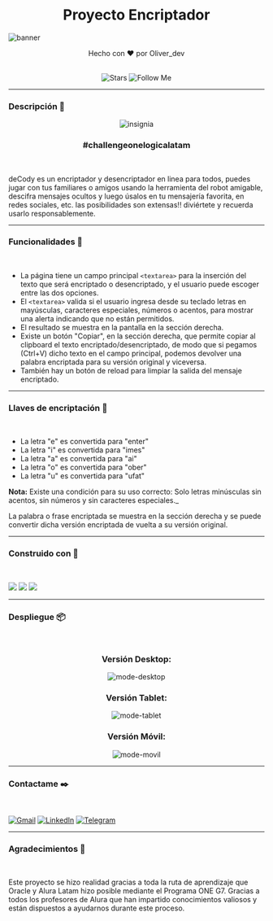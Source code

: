 <h1 align="center">Proyecto Encriptador</h1>

![banner](https://github.com/user-attachments/assets/d386cf6f-0fcb-4f05-acd1-5094900ee28b)
<div align="center">
Hecho con ❤️ por Oliver_dev
</div>
<br>  

<div align="center">
  
![Stars](https://img.shields.io/github/stars/Jetbear69/Encriptador-deCody.svg) ![Follow Me](https://img.shields.io/github/followers/Jetbear69.svg?style=social&label=Follow&maxAge=2592000)

</div>
<hr>

### Descripción  📖 

<div align="center">
  
![insignia](https://github.com/user-attachments/assets/c542f9aa-8e0c-481b-9539-1bb7eadc84a7)  
  
</div>

  <h3 align="center"><strong>#challengeonelogicalatam</strong></h3>
<br>

deCody es un encriptador y desencriptador en linea para todos, puedes jugar con tus familiares o amigos usando la herramienta del robot amigable, descifra mensajes ocultos y luego úsalos en tu mensajería favorita, en redes sociales, etc. las posibilidades son extensas!! diviértete y recuerda usarlo responsablemente.

<hr>

### Funcionalidades 🚀
<br>

* La página tiene un campo principal `<textarea>` para la inserción del texto que será encriptado o desencriptado, y el usuario puede escoger entre las dos opciones.
* El `<textarea>` valida si el usuario ingresa desde su teclado letras en mayúsculas, caracteres especiales, números o acentos, para mostrar una alerta indicando que no están permitidos. 
* El resultado se muestra en la pantalla en la sección derecha.
* Existe un botón "Copiar", en la sección derecha, que permite copiar al clipboard el texto encriptado/desencriptado, de modo que si pegamos (Ctrl+V) dicho texto en el campo principal, podemos devolver una palabra encriptada para su versión original y viceversa.
* También hay un botón de reload para limpiar la salida del mensaje encriptado.

<hr>

### Llaves de encriptación 🔑
<br>

* La letra "e" es convertida para "enter"
* La letra "i" es convertida para "imes"
* La letra "a" es convertida para "ai"
* La letra "o" es convertida para "ober"
* La letra "u" es convertida para "ufat"
  
**Nota:** Existe una condición para su uso correcto: Solo letras minúsculas sin acentos, sin números y sin caracteres especiales._
  
La palabra o frase encriptada se muestra en la sección derecha y se puede convertir dicha versión encriptada de vuelta a su versión original.

<hr>

### Construido con 🔧
<br>

<img src="https://img.shields.io/badge/HTML5-E34F26?style=for-the-badge&logo=html5&logoColor=white"></img>  <img src="https://img.shields.io/badge/CSS3-1572B6?style=for-the-badge&logo=css3&logoColor=white"></img>  <img src="https://img.shields.io/badge/JavaScript-323330?style=for-the-badge&logo=javascript&logoColor=F7DF1E"></img>

<hr>

### Despliegue 📦 
<br>

<div align="center">
  
### Versión Desktop:

![mode-desktop](https://github.com/user-attachments/assets/741273cb-71c7-4373-8b3b-ddaa28f23293)

### Versión Tablet:

![mode-tablet](https://github.com/user-attachments/assets/06e9646e-6856-428b-99e2-1125c209ed22)

### Versión Móvil:

![mode-movil](https://github.com/user-attachments/assets/f072227e-1f60-4033-9708-e3e6f1b77a0d)

</div>

<hr>

### Contactame ✒️
<br>

[![Gmail](https://img.shields.io/badge/Gmail-D14836?style=for-the-badge&logo=gmail&logoColor=white.svg)](mailto:ohuamanm@gmail.com)
[![LinkedIn](https://img.shields.io/badge/LinkedIn-0077B5?style=for-the-badge&logo=linkedin&logoColor=white.svg)](https://linkedin.com/in/oliverdev)
[![Telegram](https://img.shields.io/badge/Telegram-2CA5E0?style=for-the-badge&logo=telegram&logoColor=white.svg)](https://t.me/Oliver_dev)
<hr>

### Agradecimientos 🎁 
<br>

Este proyecto se hizo realidad gracias a toda la ruta de aprendizaje que Oracle y Alura Latam hizo posible mediante el Programa ONE G7. Gracias  a todos los profesores de Alura que han impartido conocimientos valiosos y están dispuestos a ayudarnos durante este proceso.
